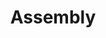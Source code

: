 ---
title: "Assembly"
weight: 1
# bookFlatSection: false
# bookToc: true
# bookHidden: false
# bookCollapseSection: false
# bookComments: true
---